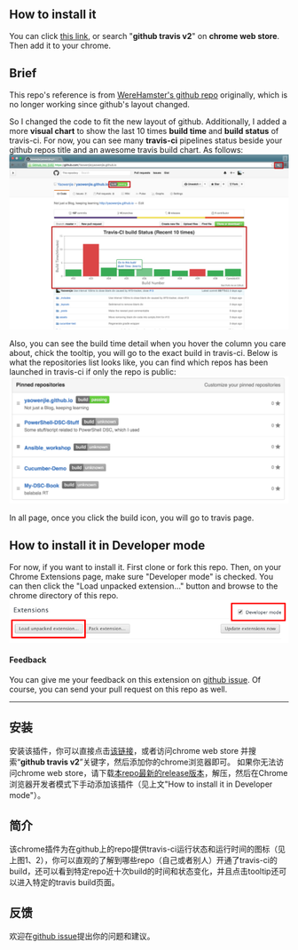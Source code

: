 ## How to install it
You can click [this link](https://chrome.google.com/webstore/detail/github%2Btravis-v2/ekkfhiophiaakmeppcnkblpbbjlnlnmh), or search "__github travis v2__" on __chrome web store__. Then add it to your chrome.

## Brief
This repo's reference is from [WereHamster's github repo](https://github.com/wereHamster/github-travis-chrome-extension) originally, which is no longer working since github's layout changed.

So I changed the code to fit the new layout of github. Additionally, I added a more __visual chart__ to show the last 10 times __build time__ and __build status__ of travis-ci. For now, you can see many __travis-ci__ pipelines status beside your github repos title and an awesome travis build chart. As follows:
![Travis Status](imgs/111.jpg)

Also, you can see the build time detail when you hover the column you care about, chick the tooltip, you will go to the exact build in travis-ci.
Below is what the repositories list looks like, you can find which repos has been launched in travis-ci if only the repo is public:
![Repo list](imgs/2.png)

In all page, once you click the build icon, you will go to travis page.

## How to install it in Developer mode
For now, if you want to install it. First clone or fork this repo. Then, on your Chrome Extensions page, make sure "Developer mode" is checked. You can then click the "Load unpacked extension..." button and browse to the chrome directory of this repo.
![Repo Page](imgs/3.png)

#### Feedback
You can give me your feedback on this extension on [github issue](https://github.com/Yaowenjie/travis-github-chrome-extension/issues).
Of course, you can send your pull request on this repo as well.

--------

## 安装
安装该插件，你可以直接点击[该链接](https://chrome.google.com/webstore/detail/github%2Btravis-v2/ekkfhiophiaakmeppcnkblpbbjlnlnmh)，或者访问chrome web store 并搜索“__github travis v2__”关键字，然后添加你的chrome浏览器即可。
如果你无法访问chrome web store，请下载[本repo最新的release版本](https://github.com/Yaowenjie/travis-github-chrome-extension/releases)，解压，然后在Chrome浏览器开发者模式下手动添加该插件（见上文"How to install it in Developer mode"）。

## 简介
该chrome插件为在github上的repo提供travis-ci运行状态和运行时间的图标（见上图1、2），你可以直观的了解到哪些repo（自己或者别人）开通了travis-ci的build，还可以看到特定repo近十次build的时间和状态变化，并且点击tooltip还可以进入特定的travis build页面。

## 反馈
欢迎在[github issue](https://github.com/Yaowenjie/travis-github-chrome-extension/issues)提出你的问题和建议。
